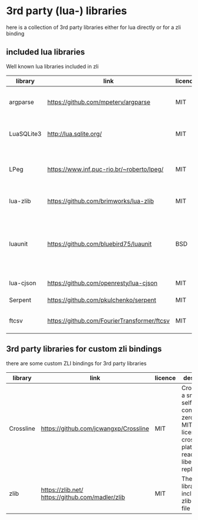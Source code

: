 # 3rd party (lua-) libraries

here is a collection of 3rd party libraries either for lua directly or for a zli binding

## included lua libraries
Well known lua libraries included in zli

| library       | link                                          | licence | description                                                                                                                                  |
| ------------- | --------------------------------------------- | ------- | -------------------------------------------------------------------------------------------------------------------------------------------- |
| argparse      | https://github.com/mpeterv/argparse           | MIT     | Argparse is a feature-rich command line parser for Lua inspired by argparse for Python                                                       |
| LuaSQLite3    | http://lua.sqlite.org/                        | MIT     | LuaSQLite 3 is a thin wrapper around the public domain [SQLite3](https://www.sqlite.org/) database engine.                                   |
| LPeg          | https://www.inf.puc-rio.br/~roberto/lpeg/     | MIT     | LPeg is a new pattern-matching library for Lua, based on Parsing Expression Grammars (PEGs)                                                  |
| lua-zlib      | https://github.com/brimworks/lua-zlib         | MIT     | lua binding to the [zlib](https://zlib.net/) to compress/decompress                                                                          |
| luaunit       | https://github.com/bluebird75/luaunit         | BSD     | LuaUnit is a popular unit-testing framework for Lua, with an interface typical of xUnit libraries (Python unittest, Junit, NUnit, ...)       |
| lua-cjson     | https://github.com/openresty/lua-cjson        | MIT     | Fast JSON encoding/parsing                                                                                                                   |
| Serpent       | https://github.com/pkulchenko/serpent         | MIT     | Lua serializer and pretty printer.                                                                                                           |
| ftcsv         | https://github.com/FourierTransformer/ftcsv   | MIT     | ftcsv is a fast csv library written in pure Lua                                                                                              |

## 3rd party libraries for custom zli bindings
there are some custom ZLI bindings for 3rd party libraries

| library   | link                                  | licence | description                                                                                                        |
| --------- | ------------------------------------------------- | ------- | ------------------------------------------------------------------------------------------------------------------ |
| Crossline | https://github.com/jcwangxp/Crossline             | MIT     | Crossline is a small, self-contained, zero-config, MIT licensed, cross-platform, readline and libedit replacement. |
| zlib      | https://zlib.net/ https://github.com/madler/zlib  | MIT     | The minizip library included in zlib for zip file handling                                                         |

